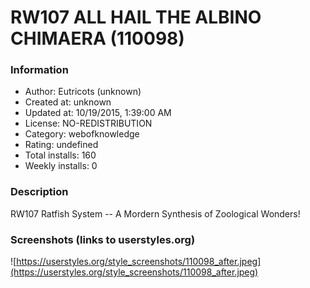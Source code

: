 # RW107 ALL HAIL THE ALBINO CHIMAERA (110098)

### Information
- Author: Eutricots (unknown)
- Created at: unknown
- Updated at: 10/19/2015, 1:39:00 AM
- License: NO-REDISTRIBUTION
- Category: webofknowledge
- Rating: undefined
- Total installs: 160
- Weekly installs: 0


### Description
RW107 Ratfish System -- A Mordern Synthesis of Zoological Wonders!


### Screenshots (links to userstyles.org)
![https://userstyles.org/style_screenshots/110098_after.jpeg](https://userstyles.org/style_screenshots/110098_after.jpeg)


